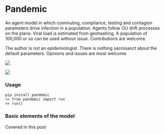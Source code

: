 # Pandemic

An agent model in which commuting, compliance, testing and contagion parameters drive
infection in a population. Agents follow OU drift processes
on the plane. Viral load is estimated from geohashing. A population 
of 100,000 or so can be used without issue. Contributions are welcome. 

The author is not an epidemiologist. There is nothing sacrosanct about the default parameters. Opinions and issues
are most welcome. 

![](images/pandemic.png)

![](https://github.com/microprediction/pandemic/blob/master/images/pandemic.png)

### Usage 

    pip install pandemic
    >> from pandemic import run
    >> run()


### Basic elements of the model 

Covered in this post 
